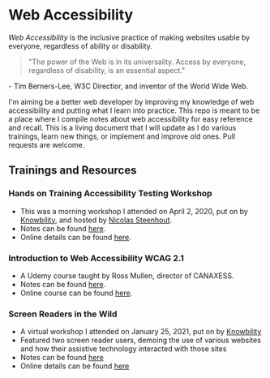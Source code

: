 # Web Accessibility

_Web Accessibility_ is the inclusive practice of making websites usable by everyone, regardless of ability or disability.


>"The power of the Web is in its universality. Access by everyone, regardless of disability, is an essential aspect."

\- Tim Berners-Lee, W3C Directior, and inventor of the World Wide Web.


I'm aiming be a better web developer by improving my knowledge of web accessibility and putting what I learn into practice. This repo is meant to be a place where I compile notes about web accessibility for easy reference and recall. This is a living document that I will update as I do various trainings, learn new things, or implement and improve old ones. Pull requests are welcome.


## Trainings and Resources

### Hands on Training Accessibility Testing Workshop
- This was a morning workshop I attended on April 2, 2020, put on by [Knowbility](https://knowbility.org/), and hosted by [Nicolas Steenhout](https://twitter.com/vavroom).
- Notes can be found [here](https://github.com/jreyes88/Web-Accessibility/tree/main/Hands%20on%20Training%20Accessibility%20Testing%20-%20Virtual%20Workshop).
- Online details can be found [here](https://knowbility.org/services/online-training/hands-on-training-accessibility-testing-workshop/).


### Introduction to Web Accessibility WCAG 2.1
- A Udemy course taught by Ross Mullen, director of CANAXESS.
- Notes can be found [here](https://github.com/jreyes88/Web-Accessibility/tree/main/Introduction%20to%20Web%20Accessibility%20and%20WCAG%202.1).
- Online course can be found [here](https://www.udemy.com/course/introduction-to-web-accessibility-wcag21/).


### Screen Readers in the Wild
- A virtual workshop I attended on January 25, 2021, put on by [Knowbility](https://knowbility.org/)
- Featured two screen reader users, demoing the use of various websites and how their assistive technology interacted with those sites
- Notes can be found [here](#)
- Online details can be found [here](https://knowbility.org/services/online-training/2021/january/screen-readers-in-the-wild/)
